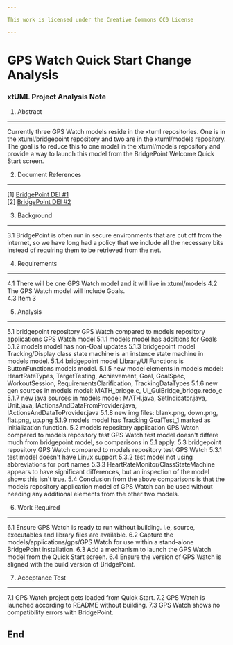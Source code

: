 ```yaml
---

This work is licensed under the Creative Commons CC0 License

---
```


# GPS Watch Quick Start Change Analysis
### xtUML Project Analysis Note


1. Abstract
-----------
Currently three GPS Watch models reside in the xtuml repositories. One is in the
xtuml/bridgepoint repository and two are in the xtuml/models repository. The
goal is to reduce this to one model in the xtuml/models repository and provide a
way to launch this model from the BridgePoint Welcome Quick Start screen.

2. Document References
----------------------
[1] [BridgePoint DEI #1](https://support.onefact.net/redmine/issues/7986)  
[2] [BridgePoint DEI #2](https://support.onefact.net/redmine/issues/7927) 

3. Background
-------------
3.1 BridgePoint is often run in secure environments that are cut off from the 
internet, so we have long had a policy that we include all the necessary bits
instead of requiring them to be retrieved from the net.

4. Requirements
---------------
4.1 There will be one GPS Watch model and it will live in xtuml/models
4.2 The GPS Watch model will include Goals.  
4.3 Item 3  

5. Analysis
-----------
5.1 bridgepoint repository GPS Watch compared to models repository applications
    GPS Watch model
5.1.1 models model has additions for Goals
5.1.2 models model has non-Goal updates
5.1.3 bridgepoint model Tracking/Display class state machine is an instence
      state machine in models model.
5.1.4 bridgepoint model Library/UI Functions is ButtonFunctions models model.
5.1.5 new model elements in models model: HeartRateTypes, TargetTesting,
      Achievement, Goal, GoalSpec, WorkoutSession, RequirementsClarification,
      TrackingDataTypes
5.1.6 new gen sources in models model: MATH_bridge.c, UI_GuiBridge_bridge.redo_c
5.1.7 new java sources in models model: MATH.java, SetIndicator.java, Unit.java,
      IActionsAndDataFromProvider.java, IActionsAndDataToProvider.java
5.1.8 new img files: blank.png, down.png, flat.png, up.png
5.1.9 models model has Tracking GoalTest_1 marked as initialization function.
5.2 models repository application GPS Watch compared to models repository test
    GPS Watch
    test model doesn't differe much from bridgepoint model, so comparisons in
    5.1 apply.
5.3 bridgepoint repository GPS Watch compared to models repository test GPS 
    Watch
5.3.1 test model doesn't have Linux support
5.3.2 test model not using abbreviations for port names
5.3.3 HeartRateMonitor/ClassStateMachine appears to have significant
      differences, but an inspection of the model shows this isn't true.
5.4 Conclusion from the above comparisons is that the models repository
    application model of GPS Watch can be used without needing any additional
    elements from the other two models.

6. Work Required
----------------
6.1 Ensure GPS Watch is ready to run without building. i.e, source, executables
and library files are available. 
6.2 Capture the models/applications/gps/GPS Watch for use within a stand-alone
BridgePoint installation.
6.3 Add a mechanism to launch the GPS Watch model from the Quick Start screen.
6.4 Ensure the version of GPS Watch is aligned with the build version of
BridgePoint.

7. Acceptance Test
------------------
7.1 GPS Watch project gets loaded from Quick Start.
7.2 GPS Watch is launched according to README without building.
7.3 GPS Watch shows no compatibility errors with BridgePoint.

End
---

